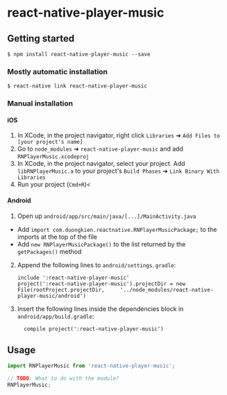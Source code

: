 
# react-native-player-music

## Getting started

`$ npm install react-native-player-music --save`

### Mostly automatic installation

`$ react-native link react-native-player-music`

### Manual installation


#### iOS

1. In XCode, in the project navigator, right click `Libraries` ➜ `Add Files to [your project's name]`
2. Go to `node_modules` ➜ `react-native-player-music` and add `RNPlayerMusic.xcodeproj`
3. In XCode, in the project navigator, select your project. Add `libRNPlayerMusic.a` to your project's `Build Phases` ➜ `Link Binary With Libraries`
4. Run your project (`Cmd+R`)<

#### Android

1. Open up `android/app/src/main/java/[...]/MainActivity.java`
  - Add `import com.duongkien.reactnative.RNPlayerMusicPackage;` to the imports at the top of the file
  - Add `new RNPlayerMusicPackage()` to the list returned by the `getPackages()` method
2. Append the following lines to `android/settings.gradle`:
  	```
  	include ':react-native-player-music'
  	project(':react-native-player-music').projectDir = new File(rootProject.projectDir, 	'../node_modules/react-native-player-music/android')
  	```
3. Insert the following lines inside the dependencies block in `android/app/build.gradle`:
  	```
      compile project(':react-native-player-music')
  	```


## Usage
```javascript
import RNPlayerMusic from 'react-native-player-music';

// TODO: What to do with the module?
RNPlayerMusic;
```
  